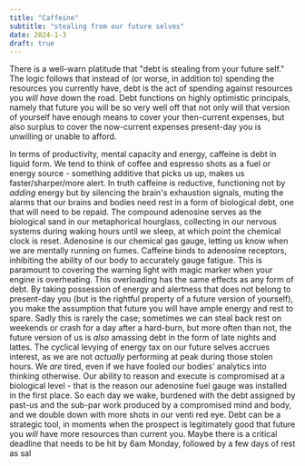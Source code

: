 ```yaml
---
title: "Caffeine"
subtitle: "stealing from our future selves"
date: 2024-1-3
draft: true
---
```

There is a well-warn platitude that "debt is stealing from your future self." The logic follows that instead of (or worse, in addition to) spending the resources you currently have, debt is the act of spending against resources you _will have_ down the road. Debt functions on highly optimistic principals, namely that future you will be so very well off that not only will that version of yourself have enough means to cover your then-current expenses, but also surplus to cover the now-current expenses present-day you is unwilling or unable to afford. 

In terms of productivity, mental capacity and energy, caffeine is debt in liquid form.    We tend to think of coffee and espresso shots as a fuel or energy source - something additive that picks us up, makes us faster/sharper/more alert. In truth caffeine is reductive, functioning not by _adding_ energy but by silencing the brain's exhaustion signals, muting the alarms that our brains and bodies need rest in a form of biological debt, one that will need to be repaid. 
The compound adenosine serves as the biological sand in our metaphorical hourglass, collecting in our nervous systems during waking hours until we sleep, at which point the chemical clock is reset. Adenosine is our chemical gas gauge, letting us know when we are mentally running on fumes. Caffeine binds to adenosine receptors, inhibiting the ability of our body to accurately gauge fatigue. This is paramount to covering the warning light with magic marker when your engine is overheating.
This overloading has the same effects as any form of debt. By taking possession of energy and alertness that does not belong to present-day you (but is the rightful property of a future version of yourself), you make the assumption that future you will have ample energy and rest to spare. Sadly this is rarely the case; sometimes we can steal back rest on weekends or crash for a day after a hard-burn, but more  often than not, the future version of us is _also_ amassing debt in the form of late nights and lattes. 
The cyclical levying of energy tax on our future selves accrues interest, as we are not _actually_ performing at peak during those stolen hours. We _are_ tired, even if we have fooled our bodies' analytics into thinking otherwise. Our ability to reason and execute is compromised at a biological level - that is the reason our adenosine fuel gauge was installed in the first place. So each day we wake, burdened with the debt assigned by past-us and the sub-par work produced by a compromised mind and body, and we double down with more shots in our venti red eye.
Debt can be a strategic tool, in moments when the prospect is legitimately good that future you _will_ have more resources than current you. Maybe there is a critical deadline that needs to be hit by 6am Monday, followed by a few days of rest as sal
<!--stackedit_data:
eyJoaXN0b3J5IjpbLTE1ODk0NTUzNDEsLTEyMjIxMjk4NywxMj
c4NjE3MzgyLDIwOTgzMTcwNTcsLTIwMzM1MTAyMCwtMTYxNDAz
OTI5NywtMzYxNjM1MDUxLC0zNTEyOTMzNTBdfQ==
-->